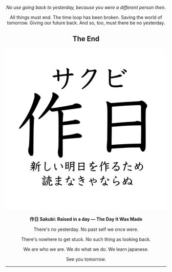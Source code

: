<div style="text-align: center">

<i>No use going back to yesterday, because you were a different person then.</i>

All things must end. The time loop has been broken. Saving the world of tomorrow. Giving our future back. And so, too, must there be no yesterday.

## The End

<p align="center">
  <img src="img/sakubi the day it was made.png" />
</p>

<b>作日 Sakubi: Raised in a day ― The Day It Was Made</b>

There's no yesterday. No past self we once were.

There's nowhere to get stuck. No such thing as looking back.

We are who we are. We do what we do. We learn japanese.

See you tomorrow.

---

</div>
